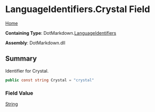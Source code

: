 # LanguageIdentifiers\.Crystal Field

[Home](../../../README.md)

**Containing Type**: DotMarkdown\.[LanguageIdentifiers](../README.md)

**Assembly**: DotMarkdown\.dll

## Summary

Identifier for Crystal\.

```csharp
public const string Crystal = "crystal"
```

### Field Value

[String](https://docs.microsoft.com/en-us/dotnet/api/system.string)

